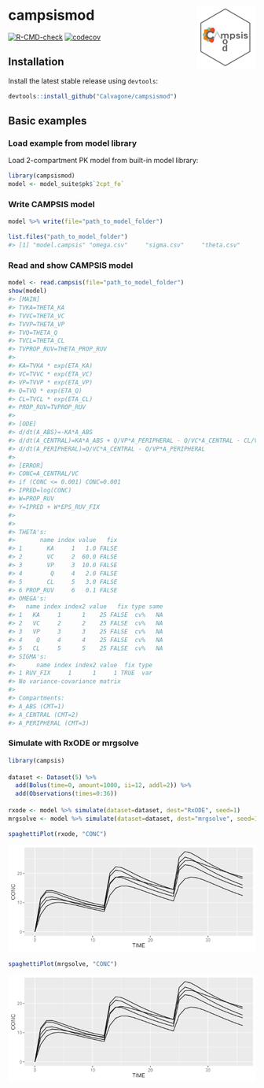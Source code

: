 
# campsismod <img src='man/figures/logo.png' align="right" alt="" width="120" />

<!-- badges: start -->

[![R-CMD-check](https://github.com/Calvagone/campsismod/workflows/R-CMD-check/badge.svg)](https://github.com/Calvagone/campsismod/actions)
[![codecov](https://codecov.io/gh/Calvagone/campsismod/branch/main/graph/badge.svg?token=7DHBRQD7AG)](https://app.codecov.io/gh/Calvagone/campsismod)
<!-- badges: end -->

## Installation

Install the latest stable release using `devtools`:

``` r
devtools::install_github("Calvagone/campsismod")
```

## Basic examples

### Load example from model library

Load 2-compartment PK model from built-in model library:

``` r
library(campsismod)
model <- model_suite$pk$`2cpt_fo`
```

### Write CAMPSIS model

``` r
model %>% write(file="path_to_model_folder")
```

``` r
list.files("path_to_model_folder")
#> [1] "model.campsis" "omega.csv"     "sigma.csv"     "theta.csv"
```

### Read and show CAMPSIS model

``` r
model <- read.campsis(file="path_to_model_folder")
show(model)
#> [MAIN]
#> TVKA=THETA_KA
#> TVVC=THETA_VC
#> TVVP=THETA_VP
#> TVQ=THETA_Q
#> TVCL=THETA_CL
#> TVPROP_RUV=THETA_PROP_RUV
#> 
#> KA=TVKA * exp(ETA_KA)
#> VC=TVVC * exp(ETA_VC)
#> VP=TVVP * exp(ETA_VP)
#> Q=TVQ * exp(ETA_Q)
#> CL=TVCL * exp(ETA_CL)
#> PROP_RUV=TVPROP_RUV
#> 
#> [ODE]
#> d/dt(A_ABS)=-KA*A_ABS
#> d/dt(A_CENTRAL)=KA*A_ABS + Q/VP*A_PERIPHERAL - Q/VC*A_CENTRAL - CL/VC*A_CENTRAL
#> d/dt(A_PERIPHERAL)=Q/VC*A_CENTRAL - Q/VP*A_PERIPHERAL
#> 
#> [ERROR]
#> CONC=A_CENTRAL/VC
#> if (CONC <= 0.001) CONC=0.001
#> IPRED=log(CONC)
#> W=PROP_RUV
#> Y=IPRED + W*EPS_RUV_FIX
#> 
#> 
#> THETA's:
#>       name index value   fix
#> 1       KA     1   1.0 FALSE
#> 2       VC     2  60.0 FALSE
#> 3       VP     3  10.0 FALSE
#> 4        Q     4   2.0 FALSE
#> 5       CL     5   3.0 FALSE
#> 6 PROP_RUV     6   0.1 FALSE
#> OMEGA's:
#>   name index index2 value   fix type same
#> 1   KA     1      1    25 FALSE  cv%   NA
#> 2   VC     2      2    25 FALSE  cv%   NA
#> 3   VP     3      3    25 FALSE  cv%   NA
#> 4    Q     4      4    25 FALSE  cv%   NA
#> 5   CL     5      5    25 FALSE  cv%   NA
#> SIGMA's:
#>      name index index2 value  fix type
#> 1 RUV_FIX     1      1     1 TRUE  var
#> No variance-covariance matrix
#> 
#> Compartments:
#> A_ABS (CMT=1)
#> A_CENTRAL (CMT=2)
#> A_PERIPHERAL (CMT=3)
```

### Simulate with RxODE or mrgsolve

``` r
library(campsis)

dataset <- Dataset(5) %>%
  add(Bolus(time=0, amount=1000, ii=12, addl=2)) %>%
  add(Observations(times=0:36))

rxode <- model %>% simulate(dataset=dataset, dest="RxODE", seed=1)
mrgsolve <- model %>% simulate(dataset=dataset, dest="mrgsolve", seed=1)
```

``` r
spaghettiPlot(rxode, "CONC")
```

![RxODE simulation results](vignettes/resources/results_rxode.png)

``` r
spaghettiPlot(mrgsolve, "CONC")
```

![mrgsolve simulation results](vignettes/resources/results_mrgsolve.png)
